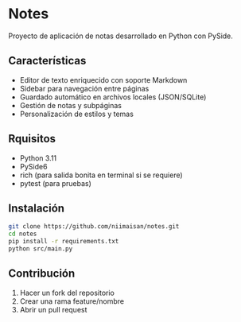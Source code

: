 # Notes
Proyecto de aplicación de notas desarrollado en Python con PySide.

## Características

- Editor de texto enriquecido con soporte Markdown
- Sidebar para navegación entre páginas
- Guardado automático en archivos locales (JSON/SQLite)
- Gestión de notas y subpáginas
- Personalización de estilos y temas

## Rquisitos

- Python 3.11
- PySide6
- rich (para salida bonita en terminal si se requiere)
- pytest (para pruebas)

## Instalación
```bash
git clone https://github.com/niimaisan/notes.git
cd notes
pip install -r requirements.txt
python src/main.py
```

## Contribución
1. Hacer un fork del repositorio
2. Crear una rama feature/nombre
3. Abrir un pull request